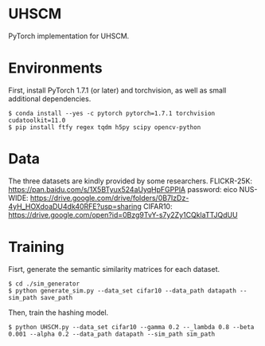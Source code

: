 # UHSCM
PyTorch implementation for UHSCM.

# Environments
First, install PyTorch 1.7.1 (or later) and torchvision, as well as small additional dependencies. 
````
$ conda install --yes -c pytorch pytorch=1.7.1 torchvision cudatoolkit=11.0
$ pip install ftfy regex tqdm h5py scipy opencv-python
````
# Data
The three datasets are kindly provided by some researchers.
FLICKR-25K: https://pan.baidu.com/s/1X5BTyux524aUyqHpFGPPlA password: eico
NUS-WIDE: https://drive.google.com/drive/folders/0B7IzDz-4yH_HOXdoaDU4dk40RFE?usp=sharing
CIFAR10: https://drive.google.com/open?id=0Bzg9TvY-s7y2Zy1CQklaTTJQdUU

# Training
Fisrt, generate the semantic similarity matrices for each dataset.
````
$ cd ./sim_generator
$ python generate_sim.py --data_set cifar10 --data_path datapath --sim_path save_path
````
Then, train the hashing model.
````
$ python UHSCM.py --data_set cifar10 --gamma 0.2 --_lambda 0.8 --beta 0.001 --alpha 0.2 --data_path datapath --sim_path sim_path
````
